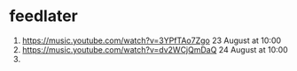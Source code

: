 # feedlater
1. https://music.youtube.com/watch?v=3YPfTAo7Zgo 23 August at 10:00
2. https://music.youtube.com/watch?v=dv2WCjQmDaQ 24 August at 10:00
3. 

